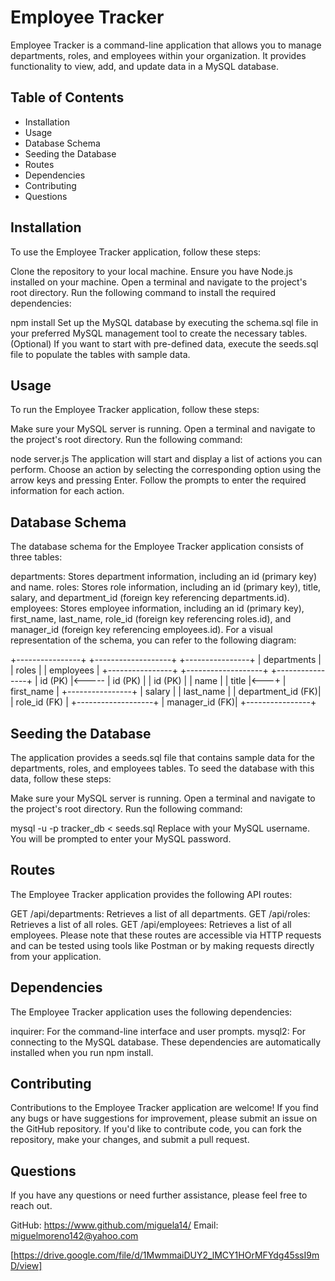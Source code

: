 # Employee Tracker

Employee Tracker is a command-line application that allows you to manage departments, roles, and employees within your organization. It provides functionality to view, add, and update data in a MySQL database.

## Table of Contents
- Installation
- Usage
- Database Schema
- Seeding the Database
- Routes
- Dependencies
- Contributing
- Questions

## Installation

To use the Employee Tracker application, follow these steps:

Clone the repository to your local machine.
Ensure you have Node.js installed on your machine.
Open a terminal and navigate to the project's root directory.
Run the following command to install the required dependencies:

npm install
Set up the MySQL database by executing the schema.sql file in your preferred MySQL management tool to create the necessary tables.
(Optional) If you want to start with pre-defined data, execute the seeds.sql file to populate the tables with sample data.

## Usage

To run the Employee Tracker application, follow these steps:

Make sure your MySQL server is running.
Open a terminal and navigate to the project's root directory.
Run the following command:

node server.js
The application will start and display a list of actions you can perform.
Choose an action by selecting the corresponding option using the arrow keys and pressing Enter.
Follow the prompts to enter the required information for each action.

## Database Schema

The database schema for the Employee Tracker application consists of three tables:

departments: Stores department information, including an id (primary key) and name.
roles: Stores role information, including an id (primary key), title, salary, and department_id (foreign key referencing departments.id).
employees: Stores employee information, including an id (primary key), first_name, last_name, role_id (foreign key referencing roles.id), and manager_id (foreign key referencing employees.id).
For a visual representation of the schema, you can refer to the following diagram:

+----------------+       +-------------------+       +----------------+
| departments    |       | roles             |       | employees      |
+----------------+       +-------------------+       +----------------+
| id (PK)        |<----- | id (PK)           |       | id (PK)        |
| name           |       | title             |<---+  | first_name     |
+----------------+       | salary            |       | last_name      |
                         | department_id (FK)|       | role_id (FK)   |
                         +-------------------+       | manager_id (FK)|
                                                     +----------------+

## Seeding the Database

The application provides a seeds.sql file that contains sample data for the departments, roles, and employees tables. To seed the database with this data, follow these steps:

Make sure your MySQL server is running.
Open a terminal and navigate to the project's root directory.
Run the following command:

mysql -u <username> -p tracker_db < seeds.sql
Replace <username> with your MySQL username. You will be prompted to enter your MySQL password.

## Routes

The Employee Tracker application provides the following API routes:

GET /api/departments: Retrieves a list of all departments.
GET /api/roles: Retrieves a list of all roles.
GET /api/employees: Retrieves a list of all employees.
Please note that these routes are accessible via HTTP requests and can be tested using tools like Postman or by making requests directly from your application.

## Dependencies

The Employee Tracker application uses the following dependencies:

inquirer: For the command-line interface and user prompts.
mysql2: For connecting to the MySQL database.
These dependencies are automatically installed when you run npm install.

## Contributing

Contributions to the Employee Tracker application are welcome! If you find any bugs or have suggestions for improvement, please submit an issue on the GitHub repository. If you'd like to contribute code, you can fork the repository, make your changes, and submit a pull request.


## Questions

If you have any questions or need further assistance, please feel free to reach out.

GitHub: https://www.github.com/miguela14/
Email: miguelmoreno142@yahoo.com


[https://drive.google.com/file/d/1MwmmaiDUY2_lMCY1HOrMFYdg45ssI9mD/view]
